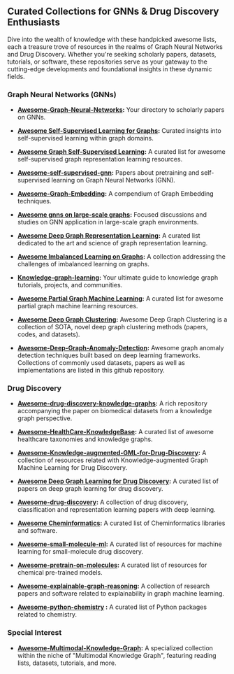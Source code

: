 ## **Curated Collections for GNNs & Drug Discovery Enthusiasts**

Dive into the wealth of knowledge with these handpicked awesome lists, each a treasure trove of resources in the realms of Graph Neural Networks and Drug Discovery. Whether you're seeking scholarly papers, datasets, tutorials, or software, these repositories serve as your gateway to the cutting-edge developments and foundational insights in these dynamic fields.

### **Graph Neural Networks (GNNs)**

- **[Awesome-Graph-Neural-Networks](https://github.com/GRAND-Lab/Awesome-Graph-Neural-Networks):** Your directory to scholarly papers on GNNs.

- **[Awesome Self-Supervised Learning for Graphs](https://github.com/SXKDZ/awesome-self-supervised-learning-for-graphs):** Curated insights into self-supervised learning within graph domains.

- **[Awesome Graph Self-Supervised Learning](https://github.com/LirongWu/awesome-graph-self-supervised-learning):** A curated list for awesome self-supervised graph representation learning resources.

- **[Awesome-self-supervised-gnn](https://github.com/ChandlerBang/awesome-self-supervised-gnn):** Papers about pretraining and self-supervised learning on Graph Neural Networks (GNN).

- **[Awesome-Graph-Embedding](https://github.com/daicoolb/Awesome-Graph-Embedding):** A compendium of Graph Embedding techniques.

- **[Awesome gnns on large-scale graphs](https://github.com/Oceanusity/awesome-gnns-on-large-scale-graphs):** Focused discussions and studies on GNN application in large-scale graph environments.

- **[Awesome Deep Graph Representation Learning](https://github.com/zlpure/awesome-graph-representation-learning):** A curated list dedicated to the art and science of graph representation learning.

- **[Awesome Imbalanced Learning on Graphs](https://github.com/yanliang3612/awesome-imbalanced-learning-on-graphs):** A collection addressing the challenges of imbalanced learning on graphs.

- **[Knowledge-graph-learning](https://github.com/BrambleXu/knowledge-graph-learning):** Your ultimate guide to knowledge graph tutorials, projects, and communities.

- **[Awesome Partial Graph Machine Learning](https://github.com/WxTu/Awesome-Partial-Graph-Machine-Learning):** A curated list for awesome partial graph machine learning resources.

- **[Awesome Deep Graph Clustering](https://github.com/yueliu1999/Awesome-Deep-Graph-Clustering):** Awesome Deep Graph Clustering is a collection of SOTA, novel deep graph clustering methods (papers, codes, and datasets).

- **[Awesome-Deep-Graph-Anomaly-Detection](https://github.com/XiaoxiaoMa-MQ/Awesome-Deep-Graph-Anomaly-Detection):** Awesome graph anomaly detection techniques built based on deep learning frameworks. Collections of commonly used datasets, papers as well as implementations are listed in this github repository. 

### **Drug Discovery**

- **[Awesome-drug-discovery-knowledge-graphs](https://github.com/AstraZeneca/awesome-drug-discovery-knowledge-graphs):** A rich repository accompanying the paper on biomedical datasets from a knowledge graph perspective.

- **[Awesome-HealthCare-KnowledgeBase](https://github.com/lujiaying/Awesome-HealthCare-KnowledgeBase):** A curated list of awesome healthcare taxonomies and knowledge graphs.

- **[Awesome-Knowledge-augmented-GML-for-Drug-Discovery](https://github.com/zhiqiangzhongddu/Awesome-Knowledge-augmented-GML-for-Drug-Discovery):** A collection of resources related with Knowledge-augmented Graph Machine Learning for Drug Discovery.

- **[Awesome Deep Graph Learning for Drug Discovery](https://github.com/YuanchenBei/Awesome-Deep-Graph-Learning-for-Drug-Discovery):** A curated list of papers on deep graph learning for drug discovery.

- **[Awesome-drug-discovery](https://github.com/xnuohz/awesome-drug-discovery):** A collection of drug discovery, classification and representation learning papers with deep learning.

- **[Awesome Cheminformatics](https://github.com/hsiaoyi0504/awesome-cheminformatics#readme):** A curated list of Cheminformatics libraries and software.

- **[Awesome-small-molecule-ml](https://github.com/benb111/awesome-small-molecule-ml):** A curated list of resources for machine learning for small-molecule drug discovery.

- **[Awesome-pretrain-on-molecules](https://github.com/junxia97/awesome-pretrain-on-molecules):** A curated list of resources for chemical pre-trained models.

- **[Awesome-explainable-graph-reasoning](https://github.com/AstraZeneca/awesome-explainable-graph-reasoning?tab=readme-ov-file):** A collection of research papers and software related to explainability in graph machine learning.

- **[Awesome-python-chemistry](https://github.com/lmmentel/awesome-python-chemistry) :** A curated list of Python packages related to chemistry.

### **Special Interest**

- **[Awesome-Multimodal-Knowledge-Graph](https://github.com/ZihengZZH/awesome-multimodal-knowledge-graph):** A specialized collection within the niche of "Multimodal Knowledge Graph", featuring reading lists, datasets, tutorials, and more.
